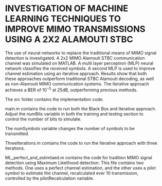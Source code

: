 # INVESTIGATION OF MACHINE LEARNING TECHNIQUES TO IMPROVE MIMO TRANSMISSIONS USING A 2X2 ALAMOUTI STBC


The use of neural networks to replace the traditional means of MIMO signal detection is investigated. A 2x2 MIMO Alamouti STBC communication channel was simulated on MATLAB. A multi layer perceptron (MLP) neural network classifies the received symbols. A second MLP is used to improve channel estimation using an iterative approach. Results show that both these approaches outperform traditional STBC Alamouti decoding, as well as non-Alamouti MIMO communication systems. The Iterative approach achieves a BER of $10^{-5}$ at 25dB, outperforming previous methods.

The src folder contains the implementation code. 

main.m contains the code to run both the Black Box and Iterative approach. 
Adjust the numBits variable in both the training and testing section to control the number of bits to simulate. 

The numSymbols variable changes the number of symbols to be transmitted. 


ThreeIterations.m contains the code to run the Iterative approach with three iterations. 

ML_perfect_and_estimtaed.m contains the code for tradition MIMO signal detection using Maximum Likelihood detection. 
This file contains two methods. One uses a perfect channel estimation, and the other uses a pilot symbol to estimate 
the channel, recalculated ever 10 transmission, controlled by the pilotRecalculation variable.
